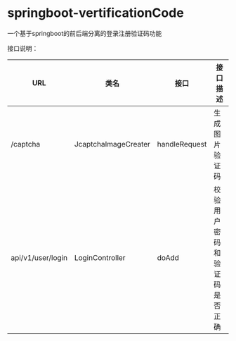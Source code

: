 # springboot-vertificationCode
一个基于springboot的前后端分离的登录注册验证码功能

接口说明：

URL	|类名	|接口|	接口描述
---|---|---|---
/captcha|	JcaptchaImageCreater|	handleRequest|生成图片验证码
api/v1/user/login	|LoginController	|doAdd|	校验用户密码和验证码是否正确




